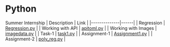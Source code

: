 # Python
Summer Internship
| Description | Link |
|--------------|------|
| Regression | [Regression.py](https://github.com/Khumanjay/Python/blob/main/Regression.ipynb) |
| Working with API | [apitoml.py](https://github.com/Khumanjay/Python/blob/main/apitoml.ipynb) |
| Working with Images | [imagedata.py](https://github.com/Khumanjay/Python/blob/main/imagedata.ipynb) |
| Task-1 | [task1.py](https://github.com/Khumanjay/Python/blob/main/task1.ipynb) |
| Assignment-1 | [Assignment1.py](https://github.com/Khumanjay/Python/blob/main/Assignment1.ipynb) |
| Assignment-2 | [poly_reg.py](https://github.com/Khumanjay/Python/blob/main/poly_reg.ipynb) |
